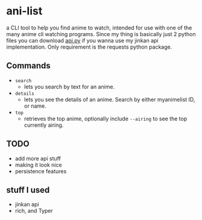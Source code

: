# ani-list

a CLI tool to help you find anime to watch, intended for use with one of the many
anime cli watching programs.
Since my thing is basically just 2 python files you can download [api.py](https://github.com/rami-droid/ani-list/blob/main/api.py)
if you wanna use my jinkan api
implementation. Only requirement is the requests python package.

## Commands

- `search`
  - lets you search by text for an anime.
- `details`
  - lets you see the details of an anime. Search by either myanimelist ID, or name.
- `top`
  - retrieves the top anime, optionally include  `--airing` to see the top currently airing.

## TODO

- add more api stuff
- making it look nice
- persistence features

## stuff I used

- jinkan api
- rich, and Typer

